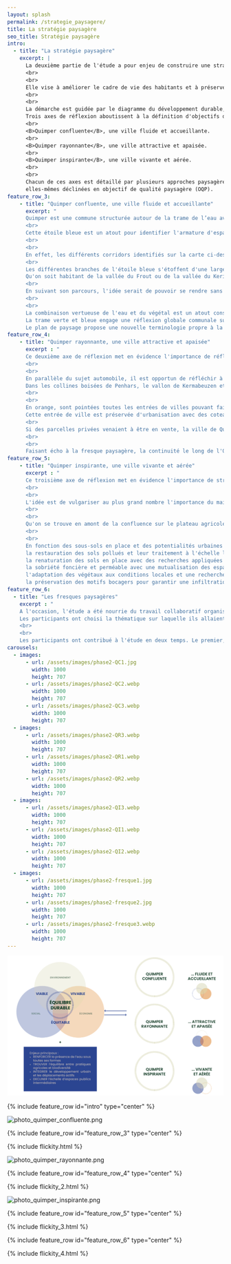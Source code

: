 ```yaml
---
layout: splash
permalink: /strategie_paysagere/
title: La stratégie paysagère
seo_title: Stratégie paysagère
intro:
  - title: "La stratégie paysagère"
    excerpt: |
      La deuxième partie de l'étude a pour enjeu de construire une stratégie commune d'adaptation au monde de demain, à l'échelle des différentes unités paysagères. 
      <br>
      <br>
      Elle vise à améliorer le cadre de vie des habitants et à préserver la diversité des paysages. 
      <br>
      <br>
      La démarche est guidée par le diagramme du développement durable, au regard des différents enjeux territoriaux développés dans le diagnostic.
      Trois axes de réflexion aboutissent à la définition d'objectifs de qualité paysagère:
      <br>
      <B>Quimper confluente</B>, une ville fluide et accueillante.
      <br>
      <B>Quimper rayonnante</B>, une ville attractive et apaisée.
      <br>
      <B>Quimper inspirante</B>, une ville vivante et aérée.
      <br>
      <br>
      Chacun de ces axes est détaillé par plusieurs approches paysagères, 
      elles-mêmes déclinées en objectif de qualité paysagère (OQP).       
feature_row_3:
    - title: "Quimper confluente, une ville fluide et accueillante"
      excerpt: "
      Quimper est une commune structurée autour de la trame de l’eau avec différents affluents du Steïr et de l'Odet qui participent à une qualité paysagère et du cadre de vie évidents. 
      <br>
      Cette étoile bleue est un atout pour identifier l'armature d'espaces publics plantés actuels et potentiels dans la ville habitée. Elle est au coeur de ce premier axe de réflexion, et met en surbrillance la confluence, bien connue de toutes et tous, origine de la ville-centre.
      <br>
      <br>
      En effet, les différents corridors identifiés sur la carte ci-dessous, mettent en évidence des surfaces à sanctuariser pour les activités de loisirs et de détente dans les quartiers habités. 
      <br>
      Les différentes branches de l'étoile bleue s'étoffent d'une large couverture végétale, souvent boisée, pour imaginer des parcours climatisés et ressourçants à proximité des habitations. 
      Qu'on soit habitant de la vallée du Frout ou de la vallée du Keriner, l'accessibilité à des espaces naturels et publics structurants est rendu possible par la voie de l'eau. 
      <br>
      En suivant son parcours, l'idée serait de pouvoir se rendre sans encombre de la baie de l'Odet jusqu'au Stangala. 
      <br>
      <br>
      La combinaison vertueuse de l'eau et du végétal est un atout considérable pour l'attractivité de la commune et absorber les épisodes pluvieux extrêmes. 
      La trame verte et bleue engage une réflexion globale communale sur les mobilités alternatives, sur l'accessibilité à des espaces récréatifs de qualité, et sur la capacité du territoire à vivre avec les risques d'inondation et de submersion.
      Le plan de paysage propose une nouvelle terminologie propre à la ville de Quimper, la trame Glaz pour favoriser la biodiversité en respectant les sols et leur qualité, ainsi que celle des espaces publics et une agriculture raisonnée."
feature_row_4:
    - title: "Quimper rayonnante, une ville attractive et apaisée"
      excerpt : "
      Ce deuxième axe de réflexion met en évidence l'importance de réfléchir au schéma viaire, notamment avec le conseil départemental car les grands boulevards qui ont été construits dans les années 60-80 sont en limite proche de quartiers habités résidentiels. Ils sont circulés à 90 ou 110 km/h en fonction des tronçons et sont une source de nuisances importantes et diverses.
      <br>
      <br>
      En parallèle du sujet automobile, il est opportun de réfléchir à un schéma de déplacements alternatifs, de vallée en vallée pour désenclaver les quartiers et s'émanciper du pétrole. Les continuités pourraient se faire en périphérie de centre-ville, et traverseraient les différents quartiers de Penhars, Kerfeunteun, Cuzon, Ergué-Armel, Prat-Maria en se basant sur le maillage des espaces publics structurants identifiés dans le première axe.
      Dans les collines boisées de Penhars, le vallon de Kermabeuzen et le Steïr habité, les espaces publics à préserver se succèdent et les quartiers pourraient être décloisonnés facilement.
      <br>
      <br>
      En orange, sont pointées toutes les entrées de villes pouvant faire l'objet d'une restructuration en tenant compte de la qualité des limites d'activités commerciales, artisanales, privées et industrielles afin de préserver une qualité de vue sur les reliefs à l'image de la vallée du Frout, autour des bassins plantés de Tréqueffélec.
      Cette entrée de ville est préservée d'urbanisation avec des coteaux abrupts, difficilement constructibles. Elle reflète l'image de ville dans les collines, en limite des quartiers de Kerfeunteun et de Cuzon. 
      <br>
      Si des parcelles privées venaient à être en vente, la ville de Quimper pourrait préempter afin de garantir un itinéraire sécurisant pour les modes alternatifs à la voiture dans un environnement boisé et ressourçant.
      <br>
      <br>
      Faisant écho à la fresque paysagère, la continuité le long de l'Odet pour relier les gorges du Stangala avec l'anse de Saint-Cadou est une attente très forte des habitants. Des points durs, de blocage, ont déjà été relevés dans le diagnostic comme le port du Corniguel par exemple ou la discontinuité entre les plaines de Locmaria et la base de loisirs Creac'h Gwen le long du fleuve. Les participant·es ont, évoqué la construction d'un ouvrage sur l'Odet pour boucler un itinéraire de rive en rive. Plus simplement, un navibus ou un bac pourrait être mis en place pour faciliter les traversées du fleuve."
feature_row_5:
    - title: "Quimper inspirante, une ville vivante et aérée"
      excerpt : " 
      Ce troisième axe de réflexion met en évidence l'importance de structurer une politique globale à l'échelle de la commune et avec tous les partenaires et acteurs travaillant sur les sols. 
      <br>
      <br>
      L'idée est de vulgariser au plus grand nombre l'importance du maintien et de la restauration des sols, dans toutes les situations connues à ce jour dans le territoire. 
      <br>
      <br>
      Qu'on se trouve en amont de la confluence sur le plateau agricole, ou dans les quartiers habités de Prat-Maria et Ergué-Armel, le maintien des sols est un enjeu considérable participant à l'élaboration d'une trame Glaz structurante à l'échelle de Quimper et au-delà des limites communales.
      <br>
      <br>
      En fonction des sous-sols en place et des potentialités urbaines à venir, l'étude affinée des sols est décisive dans les orientations d'aménagement, avec une attention toute particulière devant porter sur :
      la restauration des sols pollués et leur traitement à l'échelle locale,
      la renaturation des sols en place avec des recherches appliquées sur la qualité agronomique et biologique des sols pour une utilisation dans l'aménagement des espaces publics structurants,
      la sobriété foncière et perméable avec une mutualisation des espaces extérieurs pour une diversité d'usages en fonction de la journée, de la semaine, des saisons,
      l'adaptation des végétaux aux conditions locales et une recherche d'homogénéité dans la qualification des limites privées,
      la préservation des motifs bocagers pour garantir une infiltration de l'eau et un équilibre du cycle d'amont en aval."
feature_row_6:
  - title: "Les fresques paysagères"
    excerpt : "
    A l'occasion, l'étude a été nourrie du travail collaboratif organisé pendant les fresques paysagères en novembre 2024. L'atelier s'est déroulé dans la salle de réunion des Halles Saint-François, un samedi après-midi.
    Les participants ont choisi la thématique sur laquelle ils allaient contribuer, par groupe de 8 à 10 personnes : Quimper résiliente, Quimper autosuffisante et Quimper onirique.
    <br>
    <br>
    Les participants ont contribué à l'étude en deux temps. Le premier, organisé en table ronde, a permi à chacune et chacun de s'exprimer sur la thématique choisie. Ensuite, chaque fresque a été complétée par des éléments graphiques (dessins, collages, gommettes) et des textes."
carousels:
  - images:
      - url: /assets/images/phase2-QC1.jpg
        width: 1000
        height: 707
      - url: /assets/images/phase2-QC2.webp
        width: 1000
        height: 707
      - url: /assets/images/phase2-QC3.webp
        width: 1000
        height: 707
  - images:
      - url: /assets/images/phase2-QR3.webp
        width: 1000
        height: 707
      - url: /assets/images/phase2-QR1.webp
        width: 1000
        height: 707
      - url: /assets/images/phase2-QR2.webp
        width: 1000
        height: 707
  - images:
      - url: /assets/images/phase2-QI3.webp
        width: 1000
        height: 707
      - url: /assets/images/phase2-QI1.webp
        width: 1000
        height: 707
      - url: /assets/images/phase2-QI2.webp
        width: 1000
        height: 707
  - images:
      - url: /assets/images/phase2-fresque1.jpg
        width: 1000
        height: 707
      - url: /assets/images/phase2-fresque2.jpg
        width: 1000
        height: 707
      - url: /assets/images/phase2-fresque3.webp
        width: 1000
        height: 707
---
```


![diagramme_reflexion_strategie.png](/assets/images/Phase2-DD_AXE.png)

{% include feature_row id="intro" type="center" %}

![photo_quimper_confluente.png](/assets/images/Q1.png)

{% include feature_row id="feature_row_3" type="center" %}

{% include flickity.html %}

![photo_quimper_rayonnante.png](/assets/images/Q2.png)

{% include feature_row id="feature_row_4" type="center" %}

{% include flickity_2.html %}

![photo_quimper_inspirante.png](/assets/images/Q3.png)

{% include feature_row id="feature_row_5" type="center" %}

{% include flickity_3.html %}

{% include feature_row id="feature_row_6" type="center" %}

{% include flickity_4.html %}
